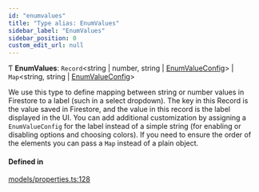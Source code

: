 ```yaml
---
id: "enumvalues"
title: "Type alias: EnumValues"
sidebar_label: "EnumValues"
sidebar_position: 0
custom_edit_url: null
---
```


Ƭ **EnumValues**: `Record`<string \| number, string \| [EnumValueConfig](enumvalueconfig.md)\> \| `Map`<string, string \| [EnumValueConfig](enumvalueconfig.md)\>

We use this type to define mapping between string or number values in
Firestore to a label (such in a select dropdown).
The key in this Record is the value saved in Firestore, and the value in
this record is the label displayed in the UI.
You can add additional customization by assigning a `EnumValueConfig` for the
label instead of a simple string (for enabling or disabling options and
choosing colors).
If you need to ensure the order of the elements you can pass a `Map` instead
of a plain object.

#### Defined in

[models/properties.ts:128](https://github.com/Camberi/firecms/blob/b1328ad/src/models/properties.ts#L128)
